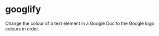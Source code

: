 # googlify
Change the colour of a text element in a Google Doc to the Google logo colours in order.
